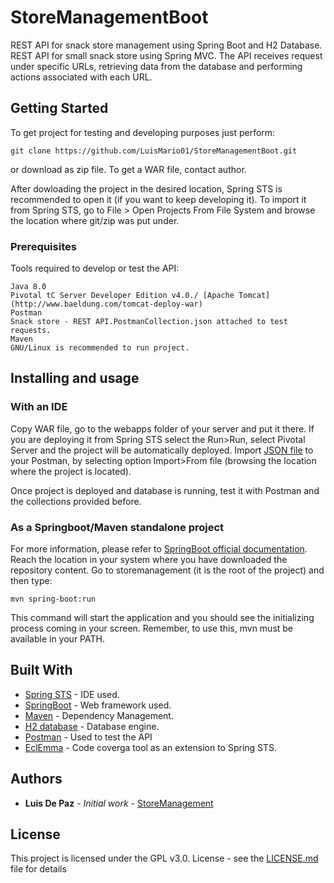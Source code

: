 # StoreManagementBoot
REST API for snack store management using Spring Boot and H2 Database. REST API for small snack store using Spring MVC.
The API receives request under specific URLs, retrieving data from the database and performing actions associated with each
URL.

## Getting Started

To get project for testing and developing purposes just perform:

```
git clone https://github.com/LuisMario01/StoreManagementBoot.git
```

or download as zip file. To get a WAR file, contact author.

After dowloading the project in the desired location, Spring STS is recommended to open it (if you want to keep developing it).
To import it from Spring STS, go to File > Open Projects From File System and browse the location where git/zip was put under.

### Prerequisites
Tools required to develop or test the API:

```
Java 8.0
Pivotal tC Server Developer Edition v4.0./ [Apache Tomcat](http://www.baeldung.com/tomcat-deploy-war)
Postman
Snack store - REST API.PostmanCollection.json attached to test requests.
Maven 
GNU/Linux is recommended to run project.
```

## Installing and usage

### With an IDE
Copy WAR file, go to the webapps folder of your server and put it  there.
If you are deploying it from Spring STS select the Run>Run, select Pivotal Server and the project will be automatically deployed.
Import [JSON file](StoreManagementBoot.PostmanCollection.json) to your Postman, by selecting option Import>From file (browsing the location where the project is located).

Once project is deployed and database is running, test it with Postman and the collections provided before.

### As a Springboot/Maven standalone project
For more information, please refer to [SpringBoot official documentation](https://spring.io/guides/gs/spring-boot/).
Reach the location in your system where you have downloaded the repository content. Go to storemanagement (it is the root of the project) and then type:

```
mvn spring-boot:run
```
This command will start the application and you should see the initializing process coming in your screen. Remember, to use this, mvn must be available in your PATH.

## Built With

* [Spring STS](https://spring.io/tools) - IDE used.
* [SpringBoot](https://spring.io/projects/spring-boot) - Web framework used.
* [Maven](https://maven.apache.org/) - Dependency Management.
* [H2 database](http://www.h2database.com/html/main.html) - Database engine.
* [Postman](https://www.getpostman.com/) - Used to test the API
* [EclEmma](https://www.eclemma.org/) - Code coverga tool as an extension to Spring STS.

## Authors

* **Luis De Paz** - *Initial work* - [StoreManagement](https://github.com/LuisMario01/StoreManagement)

## License

This project is licensed under the GPL v3.0. License - see the [LICENSE.md](LICENSE.md) file for details




